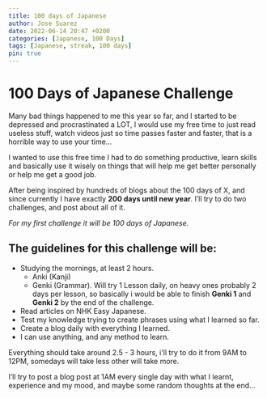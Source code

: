 ```yaml
---
title: 100 days of Japanese
author: Jose Suarez
date: 2022-06-14 20:47 +0200
categories: [Japanese, 100 Days]
tags: [Japanese, streak, 100 days]
pin: true
---
```


# 100 Days of Japanese Challenge

Many bad things happened to me this year so far, and I started to be depressed and procrastinated a LOT, I would use my free time to just read useless stuff, watch videos just so time passes faster and faster, that is a horrible way to use your time…

I wanted to use this free time I had to do something productive, learn skills and basically use it wisely on things that will help me get better personally or help me get a good job.

After being inspired by hundreds of blogs about the 100 days of X, and since currently I have exactly **200 days until new year**. I’ll try to do two challenges, and post about all of it.

_For my first challenge it will be 100 days of Japanese._

## The guidelines for this challenge will be:

-   Studying the mornings, at least 2 hours.
    - Anki (Kanji)
    - Genki (Grammar). Will try 1 Lesson daily, on heavy ones probably 2 days per lesson, so basically i would be able to finish **Genki 1** and **Genki 2** by the end of the challenge. 
-   Read articles on NHK Easy Japanese.
-   Test my knowledge trying to create phrases using what I learned so far.
-   Create a blog daily with everything I learned.
-   I can use anything, and any method to learn.

Everything should take around 2.5 - 3 hours, i'll try to do it from 9AM to 12PM, somedays will take less other will take more.

I’ll try to post a blog post at 1AM every single day with what I learnt, experience and my mood, and maybe some random thoughts at the end…
